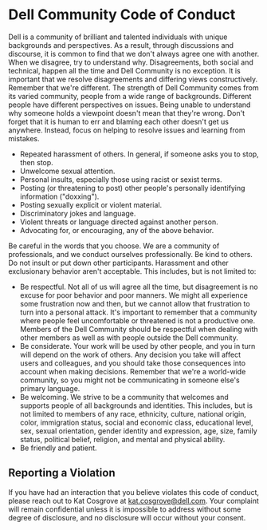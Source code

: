 # Dell Community Code of Conduct


Dell is a community of brilliant and talented individuals with unique backgrounds and perspectives. As a result, through discussions and discourse, it is common to find that we don't always agree one with another. When we disagree, try to understand why. Disagreements, both social and technical, happen all the time and Dell Community is no exception. It is important that we resolve disagreements and differing views constructively. Remember that we're different. The strength of Dell Community comes from its varied community, people from a wide range of backgrounds. Different people have different perspectives on issues. Being unable to understand why someone holds a viewpoint doesn't mean that they're wrong. Don't forget that it is human to err and blaming each other doesn't get us anywhere. Instead, focus on helping to resolve issues and learning from mistakes.   

- Repeated harassment of others. In general, if someone asks you to stop, then stop.  
- Unwelcome sexual attention.
- Personal insults, especially those using racist or sexist terms.
- Posting (or threatening to post) other people's personally identifying information ("doxxing").
- Posting sexually explicit or violent material.
- Discriminatory jokes and language.
- Violent threats or language directed against another person.
- Advocating for, or encouraging, any of the above behavior.

Be careful in the words that you choose. We are a community of professionals, and we conduct ourselves professionally. Be kind to others. Do not insult or put down other participants. Harassment and other exclusionary behavior aren't acceptable. This includes, but is not limited to:

- Be respectful. Not all of us will agree all the time, but disagreement is no excuse for poor behavior and poor manners. We might all experience some frustration now and then, but we cannot allow that frustration to turn into a personal attack. It's important to remember that a community where people feel uncomfortable or threatened is not a productive one. Members of the Dell Community should be respectful when dealing with other members as well as with people outside the Dell community.
- Be considerate. Your work will be used by other people, and you in turn will depend on the work of others. Any decision you take will affect users and colleagues, and you should take those consequences into account when making decisions. Remember that we're a world-wide community, so you might not be communicating in someone else's primary language.
- Be welcoming. We strive to be a community that welcomes and supports people of all backgrounds and identities. This includes, but is not limited to members of any race, ethnicity, culture, national origin, color, immigration status, social and economic class, educational level, sex, sexual orientation, gender identity and expression, age, size, family status, political belief, religion, and mental and physical ability.
- Be friendly and patient.

## Reporting a Violation

If you have had an interaction that you believe violates this code of conduct, please reach out to Kat Cosgrove at <kat.cosgrove@dell.com>. Your complaint will remain confidential unless it is impossible to address without some degree of disclosure, and no disclosure will occur without your consent.